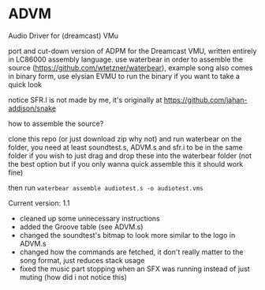 # ADVM
Audio Driver for (dreamcast) VMu

port and cut-down version of ADPM for the Dreamcast VMU, written entirely in LC86000 assembly language. 
use waterbear in order to assemble the source (https://github.com/wtetzner/waterbear), 
example song also comes in binary form, use elysian EVMU to run the binary if you want to take a quick look

notice SFR.I is not made by me, it's originally at https://github.com/jahan-addison/snake

how to assemble the source?

clone this repo (or just download zip why not) and run waterbear on the folder, you need at least soundtest.s, ADVM.s and sfr.i to be in the same folder if you wish to just drag and drop these into the waterbear folder (not the best option but if you only wanna quick assemble this it should work fine)

then run `waterbear assemble audiotest.s -o audiotest.vms`

Current version: 1.1
- cleaned up some unnecessary instructions
- added the Groove table (see ADVM.s)
- changed the soundtest's bitmap to look more similar to the logo in ADVM.s
- changed how the commands are fetched, it don't really matter to the song format, just reduces stack usage
- fixed the music part stopping when an SFX was running instead of just muting (how did i not notice this)
